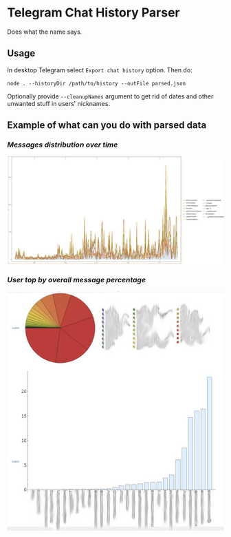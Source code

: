 
# Telegram Chat History Parser

Does what the name says. 

## Usage

In desktop Telegram select `Export chat history` option. 
Then do:
```
node . --historyDir /path/to/history --outFile parsed.json
```

Optionally provide `--cleanupNames` argument to get rid of dates and other unwanted stuff in users' nicknames.



## Example of what can you do with parsed data
### _Messages distribution over time_  
![](pics/1.png)

### _User top by overall message percentage_  
![](pics/2.png)

